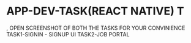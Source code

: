 # APP-DEV-TASK(REACT NATIVE) T
, OPEN SCREENSHOT OF BOTH THE TASKS FOR YOUR CONVINIENCE 
TASK1-SIGNIN - SIGNUP UI
TASK2-JOB PORTAL
